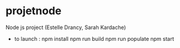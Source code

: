 # projetnode
Node js project (Estelle Drancy, Sarah Kardache)

- to launch :
npm install 
npm run build 
npm run populate 
npm start 

